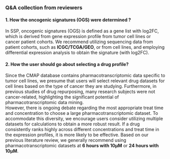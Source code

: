 ### Q&A collection from reviewers
#### 1. How the oncogenic signatures (OGS) were determined ?
In SSP, oncogenic signatures (OGS) is defined as a gene list with log2FC, which is derived from gene expression profile from tumor cell lines or cancer patient cohorts. 
We recommend utilizing sequencing data from patient cohorts, such as **ICGC/TCGA/GEO**, or from cell lines, and employing differential expression analysis to obtain the signature (with log2FC). 

#### 2. How the user should go about selecting a drug profile?
Since the CMAP database contains pharmacotranscriptomic data specific to tumor cell lines, we presume that users will select relevant drug datasets for cell lines based on the type of cancer they are studying. Furthermore, in previous studies of drug repurposing, many research subjects were not cancer-related, highlighting the significant potential of pharmacotranscriptomic data mining.      
However, there is ongoing debate regarding the most appropriate treat time and concentration to choose a large pharmacotranscriptomic dataset. To accommodate this diversity, we encourage users consider utilizing multiple datasets for calculations to obtain a more robust result. If a drug consistently ranks highly across different concentrations and treat time in the expression profiles, it is more likely to be effective. Based on our previous literature review, we generally recommend using pharmacotranscriptomic datasets at **6 hours with 10μM** or **24 hours with 10μM**.      


